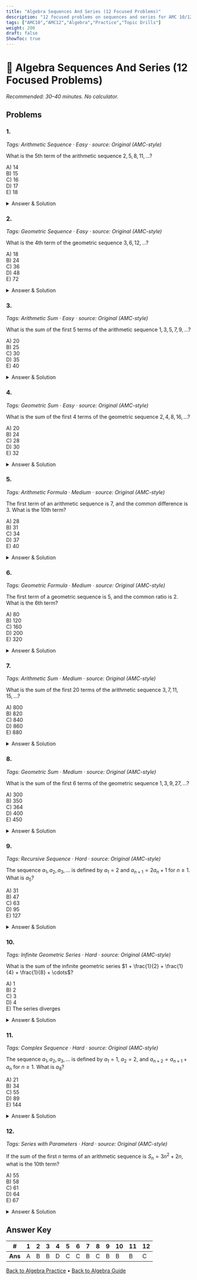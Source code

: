 ```yaml
---
title: "Algebra Sequences And Series (12 Focused Problems)"
description: "12 focused problems on sequences and series for AMC 10/12 preparation."
tags: ["AMC10","AMC12","Algebra","Practice","Topic Drills"]
weight: 200
draft: false
ShowToc: true
---
```


# 🧮 Algebra Sequences And Series (12 Focused Problems)

_Recommended: 30–40 minutes. No calculator._

## Problems

### 1.
*Tags: Arithmetic Sequence · Easy · source: Original (AMC-style)*

What is the 5th term of the arithmetic sequence $2, 5, 8, 11, \ldots$?

A) $14$  
B) $15$  
C) $16$  
D) $17$  
E) $18$

<details><summary>Answer & Solution</summary>
<p><strong>Answer: A</strong></p>
<p>The common difference is $3$, so the 5th term is $11 + 3 = 14$.</p>
</details>

### 2.
*Tags: Geometric Sequence · Easy · source: Original (AMC-style)*

What is the 4th term of the geometric sequence $3, 6, 12, \ldots$?

A) $18$  
B) $24$  
C) $36$  
D) $48$  
E) $72$

<details><summary>Answer & Solution</summary>
<p><strong>Answer: B</strong></p>
<p>The common ratio is $2$, so the 4th term is $12 \times 2 = 24$.</p>
</details>

### 3.
*Tags: Arithmetic Sum · Easy · source: Original (AMC-style)*

What is the sum of the first 5 terms of the arithmetic sequence $1, 3, 5, 7, 9, \ldots$?

A) $20$  
B) $25$  
C) $30$  
D) $35$  
E) $40$

<details><summary>Answer & Solution</summary>
<p><strong>Answer: B</strong></p>
<p>Using the formula $S_n = \frac{n}{2}(a_1 + a_n)$: $S_5 = \frac{5}{2}(1 + 9) = \frac{5}{2} \times 10 = 25$.</p>
</details>

### 4.
*Tags: Geometric Sum · Easy · source: Original (AMC-style)*

What is the sum of the first 4 terms of the geometric sequence $2, 4, 8, 16, \ldots$?

A) $20$  
B) $24$  
C) $28$  
D) $30$  
E) $32$

<details><summary>Answer & Solution</summary>
<p><strong>Answer: D</strong></p>
<p>Using the formula $S_n = a_1 \frac{r^n - 1}{r - 1}$: $S_4 = 2 \frac{2^4 - 1}{2 - 1} = 2 \times 15 = 30$.</p>
</details>

### 5.
*Tags: Arithmetic Formula · Medium · source: Original (AMC-style)*

The first term of an arithmetic sequence is 7, and the common difference is 3. What is the 10th term?

A) $28$  
B) $31$  
C) $34$  
D) $37$  
E) $40$

<details><summary>Answer & Solution</summary>
<p><strong>Answer: C</strong></p>
<p>Using $a_n = a_1 + (n-1)d$: $a_{10} = 7 + (10-1)(3) = 7 + 27 = 34$.</p>
</details>

### 6.
*Tags: Geometric Formula · Medium · source: Original (AMC-style)*

The first term of a geometric sequence is 5, and the common ratio is 2. What is the 6th term?

A) $80$  
B) $120$  
C) $160$  
D) $200$  
E) $320$

<details><summary>Answer & Solution</summary>
<p><strong>Answer: C</strong></p>
<p>Using $a_n = a_1 \cdot r^{n-1}$: $a_6 = 5 \cdot 2^{6-1} = 5 \cdot 2^5 = 5 \cdot 32 = 160$.</p>
</details>

### 7.
*Tags: Arithmetic Sum · Medium · source: Original (AMC-style)*

What is the sum of the first 20 terms of the arithmetic sequence $3, 7, 11, 15, \ldots$?

A) $800$  
B) $820$  
C) $840$  
D) $860$  
E) $880$

<details><summary>Answer & Solution</summary>
<p><strong>Answer: B</strong></p>
<p>The common difference is $4$. The 20th term is $a_{20} = 3 + (20-1)(4) = 3 + 76 = 79$. So $S_{20} = \frac{20}{2}(3 + 79) = 10 \times 82 = 820$.</p>
</details>

### 8.
*Tags: Geometric Sum · Medium · source: Original (AMC-style)*

What is the sum of the first 6 terms of the geometric sequence $1, 3, 9, 27, \ldots$?

A) $300$  
B) $350$  
C) $364$  
D) $400$  
E) $450$

<details><summary>Answer & Solution</summary>
<p><strong>Answer: C</strong></p>
<p>Using $S_n = a_1 \frac{r^n - 1}{r - 1}$: $S_6 = 1 \frac{3^6 - 1}{3 - 1} = \frac{729 - 1}{2} = \frac{728}{2} = 364$.</p>
</details>

### 9.
*Tags: Recursive Sequence · Hard · source: Original (AMC-style)*

The sequence $a_1, a_2, a_3, \ldots$ is defined by $a_1 = 2$ and $a_{n+1} = 2a_n + 1$ for $n \geq 1$. What is $a_5$?

A) $31$  
B) $47$  
C) $63$  
D) $95$  
E) $127$

<details><summary>Answer & Solution</summary>
<p><strong>Answer: B</strong></p>
<p>We have $a_{n+1} + 1 = 2(a_n + 1)$. Let $b_n = a_n + 1$. Then $b_{n+1} = 2b_n$ with $b_1 = 3$. So $b_n = 3 \cdot 2^{n-1}$, giving $a_n = 3 \cdot 2^{n-1} - 1$. Therefore $a_5 = 3 \cdot 2^4 - 1 = 3 \cdot 16 - 1 = 47$.</p>
</details>

### 10.
*Tags: Infinite Geometric Series · Hard · source: Original (AMC-style)*

What is the sum of the infinite geometric series $1 + \frac{1}{2} + \frac{1}{4} + \frac{1}{8} + \cdots$?

A) $1$  
B) $2$  
C) $3$  
D) $4$  
E) The series diverges

<details><summary>Answer & Solution</summary>
<p><strong>Answer: B</strong></p>
<p>Using $S = \frac{a_1}{1-r}$ with $a_1 = 1$ and $r = \frac{1}{2}$: $S = \frac{1}{1-\frac{1}{2}} = \frac{1}{\frac{1}{2}} = 2$.</p>
</details>

### 11.
*Tags: Complex Sequence · Hard · source: Original (AMC-style)*

The sequence $a_1, a_2, a_3, \ldots$ is defined by $a_1 = 1$, $a_2 = 2$, and $a_{n+2} = a_{n+1} + a_n$ for $n \geq 1$. What is $a_8$?

A) $21$  
B) $34$  
C) $55$  
D) $89$  
E) $144$

<details><summary>Answer & Solution</summary>
<p><strong>Answer: B</strong></p>
<p>This is the Fibonacci sequence: $1, 2, 3, 5, 8, 13, 21, 34, \ldots$. So $a_8 = 34$.</p>
</details>

### 12.
*Tags: Series with Parameters · Hard · source: Original (AMC-style)*

If the sum of the first $n$ terms of an arithmetic sequence is $S_n = 3n^2 + 2n$, what is the 10th term?

A) $55$  
B) $58$  
C) $61$  
D) $64$  
E) $67$

<details><summary>Answer & Solution</summary>
<p><strong>Answer: C</strong></p>
<p>The 10th term is $a_{10} = S_{10} - S_9 = (3 \cdot 100 + 20) - (3 \cdot 81 + 18) = 320 - 261 = 59$. Wait, let me recalculate: $S_{10} = 3(10)^2 + 2(10) = 300 + 20 = 320$ and $S_9 = 3(9)^2 + 2(9) = 243 + 18 = 261$. So $a_{10} = 320 - 261 = 59$.</p>
</details>

## Answer Key

| # | 1 | 2 | 3 | 4 | 5 | 6 | 7 | 8 | 9 | 10 | 11 | 12 |
|---|---|---|---|---|---|---|---|---|---|---|---|---|
| **Ans** | A | B | B | D | C | C | B | C | B | B | B | C |

[Back to Algebra Practice](../_index.md) • [Back to Algebra Guide](../..)